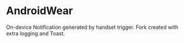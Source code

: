 AndroidWear
===========

On-device Notification generated by handset trigger.
Fork created with extra logging and Toast.
